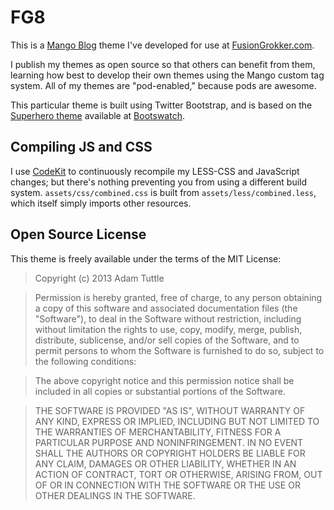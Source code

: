 # FG8

This is a [Mango Blog](http://www.mangoblog.org) theme I've developed for use at [FusionGrokker.com](http://fusiongrokker.com).

I publish my themes as open source so that others can benefit from them, learning how best to develop their own themes using the Mango custom tag system. All of my themes are "pod-enabled," because pods are awesome.

This particular theme is built using Twitter Bootstrap, and is based on the [Superhero theme](http://bootswatch.com/superhero/) available at [Bootswatch](http://bootswatch.com/).

## Compiling JS and CSS

I use [CodeKit](http://incident57.com/codekit/) to continuously recompile my LESS-CSS and JavaScript changes; but there's nothing preventing you from using a different build system. `assets/css/combined.css` is built from `assets/less/combined.less`, which itself simply imports other resources.

## Open Source License

This theme is freely available under the terms of the MIT License:

> Copyright (c) 2013 Adam Tuttle

> Permission is hereby granted, free of charge, to any person obtaining a copy of this software and associated documentation files (the "Software"), to deal in the Software without restriction, including without limitation the rights to use, copy, modify, merge, publish, distribute, sublicense, and/or sell copies of the Software, and to permit persons to whom the Software is furnished to do so, subject to the following conditions:

> The above copyright notice and this permission notice shall be included in all copies or substantial portions of the Software.

> THE SOFTWARE IS PROVIDED "AS IS", WITHOUT WARRANTY OF ANY KIND, EXPRESS OR IMPLIED, INCLUDING BUT NOT LIMITED TO THE WARRANTIES OF MERCHANTABILITY, FITNESS FOR A PARTICULAR PURPOSE AND NONINFRINGEMENT. IN NO EVENT SHALL THE AUTHORS OR COPYRIGHT HOLDERS BE LIABLE FOR ANY CLAIM, DAMAGES OR OTHER LIABILITY, WHETHER IN AN ACTION OF CONTRACT, TORT OR OTHERWISE, ARISING FROM, OUT OF OR IN CONNECTION WITH THE SOFTWARE OR THE USE OR OTHER DEALINGS IN THE SOFTWARE.
